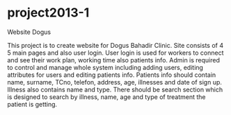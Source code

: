 project2013-1
=============

Website Dogus

This project is to create website for Dogus Bahadir Clinic. 
Site consists of 4 5 main pages and also user login. 
User login is used for workers to connect and see their work plan, working time also patients info. 
Admin is required to control and manage whole system including adding users, editing attributes 
for users and editing patients info. Patients info should contain name, surname, TCno, telefon, address,
age, illnesses and date of sign up. Illness also contains name and type. There should be search section 
which is designed to search by illness, name, age and type of treatment the patient is getting.
